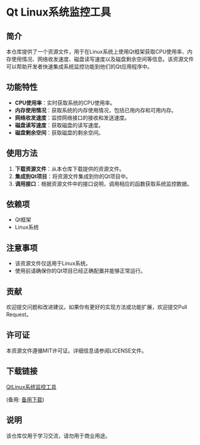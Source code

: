 # Qt Linux系统监控工具

## 简介

本仓库提供了一个资源文件，用于在Linux系统上使用Qt框架获取CPU使用率、内存使用情况、网络收发速度、磁盘读写速度以及磁盘剩余空间等信息。该资源文件可以帮助开发者快速集成系统监控功能到他们的Qt应用程序中。

## 功能特性

- **CPU使用率**：实时获取系统的CPU使用率。
- **内存使用情况**：获取系统的内存使用情况，包括已用内存和可用内存。
- **网络收发速度**：监控网络接口的接收和发送速度。
- **磁盘读写速度**：获取磁盘的读写速度。
- **磁盘剩余空间**：获取磁盘的剩余空间。

## 使用方法

1. **下载资源文件**：从本仓库下载提供的资源文件。
2. **集成到Qt项目**：将资源文件集成到你的Qt项目中。
3. **调用接口**：根据资源文件中的接口说明，调用相应的函数获取系统监控数据。

## 依赖项

- Qt框架
- Linux系统

## 注意事项

- 该资源文件仅适用于Linux系统。
- 使用前请确保你的Qt项目已经正确配置并能够正常运行。

## 贡献

欢迎提交问题和改进建议。如果你有更好的实现方法或功能扩展，欢迎提交Pull Request。

## 许可证

本资源文件遵循MIT许可证。详细信息请参阅LICENSE文件。

## 下载链接
[QtLinux系统监控工具](https://pan.quark.cn/s/aaed00fa7175) 

(备用: [备用下载](https://pan.baidu.com/s/1O-M-318pn3SqGSZinVH5eA?pwd=929b))

## 说明

该仓库仅用于学习交流，请勿用于商业用途。
